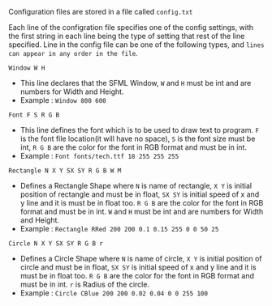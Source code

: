 Configuration files are stored in a file called `config.txt`

Each line of the configration file specifies one of the config settings, with the first string in each line being the type of setting that rest of the line specified. Line in the config file can be one of the following types, and `lines can appear in any order in the file`.

`Window W H`
- This line declares that the SFML Window, `W` and `H` must be int and are numbers for Width and Height. 
- Example : `Window 800 600`

`Font F S R G B`
- This line defines the font which is to be used to draw text to program. `F` is the font file location(it will have no space), `S` is the font size must be int, `R G B` are the color for the font in RGB format and must be in int. 
- Example : `Font fonts/tech.ttf 18 255 255 255`

`Rectangle N X Y SX SY R G B W M`
- Defines a Rectangle Shape where `N` is name of rectangle, `X Y` is initial position of rectangle and must be in float, `SX SY` is initial speed of x and y line and it is must be in float too. `R G B` are the color for the font in RGB format and must be in int. `W` and `H` must be int and are numbers for Width and Height. 
- Example : `Rectangle RRed 200 200 0.1 0.15 255 0 0 50 25`

`Circle N X Y SX SY R G B r`
- Defines a Circle Shape where `N` is name of circle, `X Y` is initial position of circle and must be in float, `SX SY` is initial speed of x and y line and it is must be in float too. `R G B` are the color for the font in RGB format and must be in int. `r` is Radius of the circle. 
- Example : `Circle CBlue 200 200 0.02 0.04 0 0 255 100`








